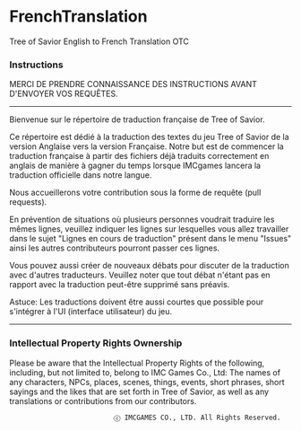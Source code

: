 # FrenchTranslation
Tree of Savior English to French Translation OTC 

### Instructions

MERCI DE PRENDRE CONNAISSANCE DES INSTRUCTIONS AVANT D'ENVOYER VOS REQUÊTES.

***

Bienvenue sur le répertoire de traduction française de Tree of Savior.

Ce répertoire est dédié à la traduction des textes du jeu Tree of Savior de la version Anglaise vers la version Française. Notre but est de commencer la traduction française à partir des fichiers déjà traduits correctement en anglais de manière à gagner du temps lorsque IMCgames lancera la traduction officielle dans notre langue.

Nous accueillerons votre contribution sous la forme de requête (pull requests).

En prévention de situations où plusieurs personnes voudrait traduire les mêmes lignes, veuillez indiquer les lignes sur lesquelles vous allez travailler dans le sujet "Lignes en cours de traduction" présent dans le menu "Issues" ainsi les autres contributeurs pourront passer ces lignes.

Vous pouvez aussi créer de nouveaux débats pour discuter de la traduction avec d'autres traducteurs. Veuillez noter que tout débat n'étant pas en rapport avec la traduction peut-être supprimé sans préavis.

Astuce: Les traductions doivent être aussi courtes que possible pour s'intégrer à l'UI (interface utilisateur) du jeu.

***

### Intellectual Property Rights Ownership

Please be aware that the Intellectual Property Rights of the following, including, but not limited to, belong to IMC Games Co., Ltd: The names of any characters, NPCs, places, scenes, things, events, short phrases, short sayings and the likes that are set forth in Tree of Savior, as well as any translations or contributions from our contributors.

                              ⓒ IMCGAMES CO., LTD. All Rights Reserved.

